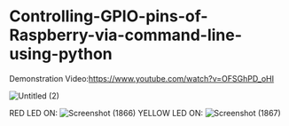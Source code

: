 # Controlling-GPIO-pins-of-Raspberry-via-command-line-using-python

Demonstration Video:https://www.youtube.com/watch?v=OFSGhPD_oHI

![Untitled (2)](https://user-images.githubusercontent.com/88953654/137586597-94948a61-202f-452d-8b70-089a7914733d.gif)

RED LED ON:
![Screenshot (1866)](https://user-images.githubusercontent.com/88953654/137585763-9a4457f6-95c0-40fe-b56c-7b6110e56f60.png)
YELLOW LED ON:
![Screenshot (1867)](https://user-images.githubusercontent.com/88953654/137585760-5adcc951-66ec-4c5e-affc-1f3cec46a8ac.png)

